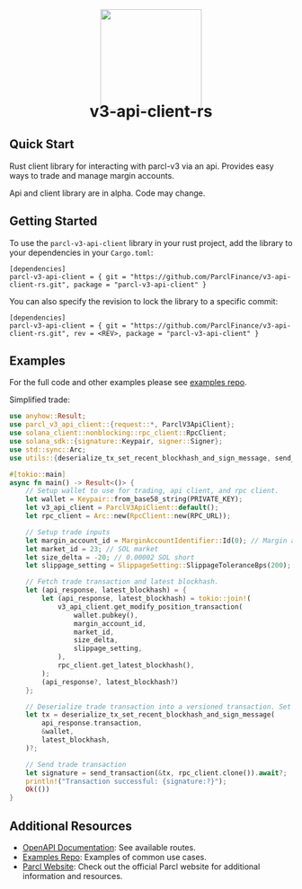 <div align="center">
<img height="180" src="https://avatars.githubusercontent.com/u/84755822?s=200&v=4"/>
<h1 style="margin-top:-15px;">v3-api-client-rs</h1>
</div>

## Quick Start

Rust client library for interacting with parcl-v3 via an api. Provides easy ways to trade and manage margin accounts.

Api and client library are in alpha. Code may change.

## Getting Started

To use the `parcl-v3-api-client` library in your rust project, add the library to your dependencies in your `Cargo.toml`:

```
[dependencies]
parcl-v3-api-client = { git = "https://github.com/ParclFinance/v3-api-client-rs.git", package = "parcl-v3-api-client" }
```

You can also specify the revision to lock the library to a specific commit:

```
[dependencies]
parcl-v3-api-client = { git = "https://github.com/ParclFinance/v3-api-client-rs.git", rev = <REV>, package = "parcl-v3-api-client" }
```

## Examples

For the full code and other examples please see [examples repo](https://github.com/ParclFinance/v3-api-examples).

Simplified trade:

```rust
use anyhow::Result;
use parcl_v3_api_client::{request::*, ParclV3ApiClient};
use solana_client::nonblocking::rpc_client::RpcClient;
use solana_sdk::{signature::Keypair, signer::Signer};
use std::sync::Arc;
use utils::{deserialize_tx_set_recent_blockhash_and_sign_message, send_transaction};

#[tokio::main]
async fn main() -> Result<()> {
    // Setup wallet to use for trading, api client, and rpc client.
    let wallet = Keypair::from_base58_string(PRIVATE_KEY);
    let v3_api_client = ParclV3ApiClient::default();
    let rpc_client = Arc::new(RpcClient::new(RPC_URL));

    // Setup trade inputs
    let margin_account_id = MarginAccountIdentifier::Id(0); // Margin account with id 0
    let market_id = 23; // SOL market
    let size_delta = -20; // 0.00002 SOL short
    let slippage_setting = SlippageSetting::SlippageToleranceBps(200); // 2%

    // Fetch trade transaction and latest blockhash.
    let (api_response, latest_blockhash) = {
        let (api_response, latest_blockhash) = tokio::join!(
            v3_api_client.get_modify_position_transaction(
                wallet.pubkey(),
                margin_account_id,
                market_id,
                size_delta,
                slippage_setting,
            ),
            rpc_client.get_latest_blockhash(),
        );
        (api_response?, latest_blockhash?)
    };

    // Deserialize trade transaction into a versioned transaction. Set blockhash and sign transaction.
    let tx = deserialize_tx_set_recent_blockhash_and_sign_message(
        api_response.transaction,
        &wallet,
        latest_blockhash,
    )?;

    // Send trade transaction
    let signature = send_transaction(&tx, rpc_client.clone()).await?;
    println!("Transaction successful: {signature:?}");
    Ok(())
}
```

## Additional Resources

- [OpenAPI Documentation](https://v3.parcl-api.com/docs): See available routes.
- [Examples Repo](https://github.com/ParclFinance/v3-api-examples): Examples of common use cases.
- [Parcl Website](https://parcl.co): Check out the official Parcl website for additional information and resources.
